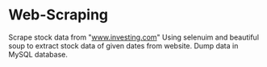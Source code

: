 # Web-Scraping
Scrape stock data from "www.investing.com"
Using selenuim and beautiful soup to extract stock data of given dates from website. 
Dump data in MySQL database.
